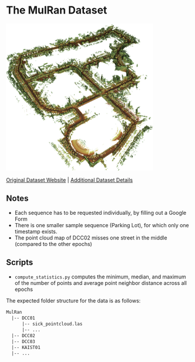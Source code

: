 # The MulRan Dataset

<img src="./../../images/MulRan.png" width="400"/>

[Original Dataset Website](https://sites.google.com/view/mulran-pr/home) | [Additional Dataset Details](https://hpicgs.github.io/multi-temporal-point-cloud-datasets-survey/details/MulRan)

## Notes
  - Each sequence has to be requested individually, by filling out a Google Form
  - There is one smaller sample sequence (Parking Lot), for which only one timestamp exists. 
  - The point cloud map of DCC02 misses one street in the middle (compared to the other epochs)

## Scripts
* `compute_statistics.py` computes the minimum, median, and maximum of the number of points and average point neighbor distance across all epochs

The expected folder structure for the data is as follows:

```
MulRan
  |-- DCC01
      |-- sick_pointcloud.las
      |-- ...
  |-- DCC02
  |-- DCC03
  |-- KAIST01
  |-- ...
```